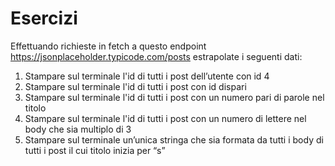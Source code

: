 # Esercizi

Effettuando richieste in fetch a questo endpoint https://jsonplaceholder.typicode.com/posts estrapolate i seguenti dati:

1. Stampare sul terminale l'id di tutti i post dell’utente con id 4
2. Stampare sul terminale l'id di tutti i post con id dispari
3. Stampare sul terminale l'id di tutti i post con un numero pari di parole nel titolo
4. Stampare sul terminale l'id di tutti i post con un numero di lettere nel body che sia multiplo di 3
5. Stampare sul terminale un’unica stringa che sia formata da tutti i body di tutti i post il cui titolo inizia per “s”
